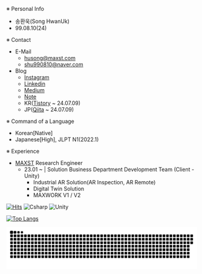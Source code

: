※ Personal Info
- 송환욱(Song HwanUk)
- 99.08.10(24)

※ Contact
- E-Mail
  - husong@maxst.com
  - shu990810@naver.com
- Blog
  - [Instagram](https://www.instagram.com/uk.2___/)
  - [Linkedin](https://www.linkedin.com/in/hwanuk-song-6781092b0/)
  - [Medium](https://medium.com/@olgaphila40)
  - [Note](https://note.com/ugee/)
  - KR([Tistory](https://sugar0810.tistory.com/) ~ 24.07.09)
  - JP([Qiita](https://qiita.com/sugar0810) ~ 24.07.09)

※ Command of a Language
- Korean[Native]
- Japanese[High], JLPT N1(2022.1)

※ Experience
- [MAXST](https://maxst.com/) Research Engineer
  - 23.01 ~ | Solution Business Department Development Team (Client - Unity)
    - Industrial AR Solution(AR Inspection, AR Remote)
    - Digital Twin Solution
    - MAXWORK V1 / V2

[![Hits](https://hits.seeyoufarm.com/api/count/incr/badge.svg?url=https%3A%2F%2Fgithub.com%2FUgee0810%2Fhit-counter&count_bg=%23626262&title_bg=%23000000&icon=github.svg&icon_color=%23FFFFFF&title=Ugee0810&edge_flat=false)](https://hits.seeyoufarm.com)
![Csharp](https://img.shields.io/badge/C＃-000000?style=flat-square&logo=Csharp&logoColor=white)
![Unity](https://img.shields.io/badge/Unity-000000?style=flat-square&logo=Unity&logoColor=white)

[![Top Langs](https://github-readme-stats.vercel.app/api/top-langs/?username=ugee0810)](https://github.com/anuraghazra/github-readme-stats)


<p align="center">
 <img width="1000" src="assets/github-snake.svg" alt="snake"/>
</p>
